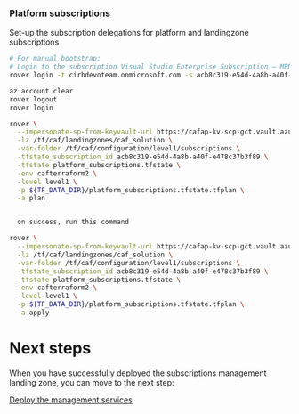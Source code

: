 
### Platform subscriptions
Set-up the subscription delegations for platform and landingzone subscriptions

```bash
# For manual bootstrap:
# Login to the subscription Visual Studio Enterprise Subscription – MPN with the user hamid.muhammad.rafe.qureshi_devoteam.be#EXT#@cirbdevoteam.onmicrosoft.com
rover login -t cirbdevoteam.onmicrosoft.com -s acb8c319-e54d-4a8b-a40f-e478c37b3f89

az account clear
rover logout
rover login

rover \
  --impersonate-sp-from-keyvault-url https://cafap-kv-scp-gct.vault.azure.net/ \
  -lz /tf/caf/landingzones/caf_solution \
  -var-folder /tf/caf/configuration/level1/subscriptions \
  -tfstate_subscription_id acb8c319-e54d-4a8b-a40f-e478c37b3f89 \
  -tfstate platform_subscriptions.tfstate \
  -env cafterraform2 \
  -level level1 \
  -p ${TF_DATA_DIR}/platform_subscriptions.tfstate.tfplan \
  -a plan


  on success, run this command

rover \
  --impersonate-sp-from-keyvault-url https://cafap-kv-scp-gct.vault.azure.net/ \
  -lz /tf/caf/landingzones/caf_solution \
  -var-folder /tf/caf/configuration/level1/subscriptions \
  -tfstate_subscription_id acb8c319-e54d-4a8b-a40f-e478c37b3f89 \
  -tfstate platform_subscriptions.tfstate \
  -env cafterraform2 \
  -level level1 \
  -p ${TF_DATA_DIR}/platform_subscriptions.tfstate.tfplan \
  -a apply

```


# Next steps

When you have successfully deployed the subscriptions management landing zone, you can move to the next step:

[Deploy the management services](../../level1/management/readme.md)